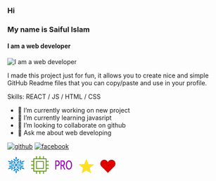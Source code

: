 ### Hi   
### My name is Saiful Islam
#### I am a web developer
![I am a web developer](https://scontent.fcgp7-1.fna.fbcdn.net/v/t39.30808-6/292869486_336692128674254_7507635585831246793_n.jpg?stp=dst-jpg_s960x960&_nc_cat=110&ccb=1-7&_nc_sid=e3f864&_nc_ohc=5Kc_Bi39h24AX848aLj&_nc_ht=scontent.fcgp7-1.fna&oh=00_AfDY1Xqpaww_eUPxe7S8NktMZM20PoV0CIPPpT-dUY_EcA&oe=63AB7F65)

I made this project just for fun, it allows you to create nice and simple GitHub Readme files that you can copy/paste and use in your profile.

Skills:  REACT / JS / HTML / CSS

- 🔭 I’m currently working on new project 
- 🌱 I’m currently learning javasript 
- 👯 I’m looking to collaborate on github 
- 💬 Ask me about web developing 


[<img src='https://cdn.jsdelivr.net/npm/simple-icons@3.0.1/icons/github.svg' alt='github' height='40'>](https://github.com/https://github.com/saiful1213)  [<img src='https://cdn.jsdelivr.net/npm/simple-icons@3.0.1/icons/facebook.svg' alt='facebook' height='40'>](https://www.facebook.com/https://www.facebook.com/profile.php?id=100070004091081)  

<a href='https://archiveprogram.github.com/'><img src='https://raw.githubusercontent.com/acervenky/animated-github-badges/master/assets/acbadge.gif' width='40' height='40'></a> <a href='https://docs.github.com/en/developers'><img src='https://raw.githubusercontent.com/acervenky/animated-github-badges/master/assets/devbadge.gif' width='40' height='40'></a> <a href='https://github.com/pricing'><img src='https://raw.githubusercontent.com/acervenky/animated-github-badges/master/assets/pro.gif' width='40' height='40'></a> <a href='https://stars.github.com/'><img src='https://raw.githubusercontent.com/acervenky/animated-github-badges/master/assets/starbadge.gif' width='35' height='35'></a> <a href='https://docs.github.com/en/github/supporting-the-open-source-community-with-github-sponsors'><img src='https://raw.githubusercontent.com/acervenky/animated-github-badges/master/assets/sponsorbadge.gif' width='35' height='35'></a> 

